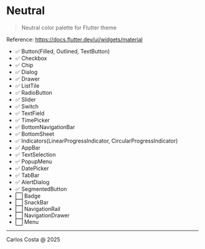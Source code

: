 # Neutral

> Neutral color palette for Flutter theme

Reference: https://docs.flutter.dev/ui/widgets/material

- ✅ Button(Filled, Outlined, TextButton)
- ✅ Checkbox
- ✅ Chip
- ✅ Dialog
- ✅ Drawer
- ✅ ListTile
- ✅ RadioButton
- ✅ Slider
- ✅ Switch
- ✅ TextField
- ✅ TimePicker
- ✅ BottomNavigationBar
- ✅ BottomSheet
- ✅ Indicators(LinearProgressIndicator, CircularProgressIndicator)
- ✅ AppBar
- ✅ TextSelection
- ✅ PopupMenu
- ✅ DatePicker
- ✅ TabBar
- ✅ AlertDialog
- ✅ SegmentedButton
- ⬜ Badge
- ⬜ SnackBar
- ⬜ NavigationRail
- ⬜ NavigationDrawer
- ⬜ Menu

---

Carlos Costa @ 2025